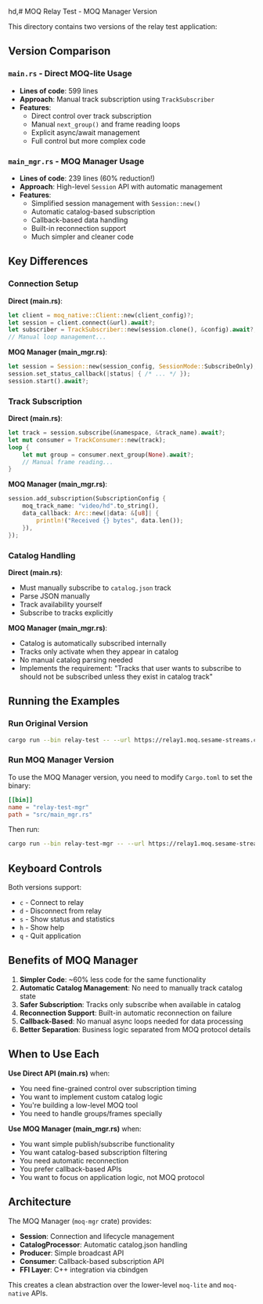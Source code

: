 hd,# MOQ Relay Test - MOQ Manager Version

This directory contains two versions of the relay test application:

## Version Comparison

### `main.rs` - Direct MOQ-lite Usage
- **Lines of code**: 599 lines
- **Approach**: Manual track subscription using `TrackSubscriber`
- **Features**:
  - Direct control over track subscription
  - Manual `next_group()` and frame reading loops
  - Explicit async/await management
  - Full control but more complex code

### `main_mgr.rs` - MOQ Manager Usage  
- **Lines of code**: 239 lines (60% reduction!)
- **Approach**: High-level `Session` API with automatic management
- **Features**:
  - Simplified session management with `Session::new()`
  - Automatic catalog-based subscription
  - Callback-based data handling
  - Built-in reconnection support
  - Much simpler and cleaner code

## Key Differences

### Connection Setup

**Direct (main.rs)**:
```rust
let client = moq_native::Client::new(client_config)?;
let session = client.connect(&url).await?;
let subscriber = TrackSubscriber::new(session.clone(), &config).await?;
// Manual loop management...
```

**MOQ Manager (main_mgr.rs)**:
```rust
let session = Session::new(session_config, SessionMode::SubscribeOnly);
session.set_status_callback(|status| { /* ... */ });
session.start().await?;
```

### Track Subscription

**Direct (main.rs)**:
```rust
let track = session.subscribe(&namespace, &track_name).await?;
let mut consumer = TrackConsumer::new(track);
loop {
    let mut group = consumer.next_group(None).await?;
    // Manual frame reading...
}
```

**MOQ Manager (main_mgr.rs)**:
```rust
session.add_subscription(SubscriptionConfig {
    moq_track_name: "video/hd".to_string(),
    data_callback: Arc::new(|data: &[u8]| {
        println!("Received {} bytes", data.len());
    }),
});
```

### Catalog Handling

**Direct (main.rs)**:
- Must manually subscribe to `catalog.json` track
- Parse JSON manually
- Track availability yourself
- Subscribe to tracks explicitly

**MOQ Manager (main_mgr.rs)**:
- Catalog is automatically subscribed internally
- Tracks only activate when they appear in catalog
- No manual catalog parsing needed
- Implements the requirement: "Tracks that user wants to subscribe to should not be subscribed unless they exist in catalog track"

## Running the Examples

### Run Original Version
```bash
cargo run --bin relay-test -- --url https://relay1.moq.sesame-streams.com:4433 --broadcast peter
```

### Run MOQ Manager Version
To use the MOQ Manager version, you need to modify `Cargo.toml` to set the binary:

```toml
[[bin]]
name = "relay-test-mgr"
path = "src/main_mgr.rs"
```

Then run:
```bash
cargo run --bin relay-test-mgr -- --url https://relay1.moq.sesame-streams.com:4433 --broadcast peter
```

## Keyboard Controls

Both versions support:
- `c` - Connect to relay
- `d` - Disconnect from relay
- `s` - Show status and statistics
- `h` - Show help
- `q` - Quit application

## Benefits of MOQ Manager

1. **Simpler Code**: ~60% less code for the same functionality
2. **Automatic Catalog Management**: No need to manually track catalog state
3. **Safer Subscription**: Tracks only subscribe when available in catalog
4. **Reconnection Support**: Built-in automatic reconnection on failure
5. **Callback-Based**: No manual async loops needed for data processing
6. **Better Separation**: Business logic separated from MOQ protocol details

## When to Use Each

**Use Direct API (main.rs)** when:
- You need fine-grained control over subscription timing
- You want to implement custom catalog logic
- You're building a low-level MOQ tool
- You need to handle groups/frames specially

**Use MOQ Manager (main_mgr.rs)** when:
- You want simple publish/subscribe functionality
- You want catalog-based subscription filtering
- You need automatic reconnection
- You prefer callback-based APIs
- You want to focus on application logic, not MOQ protocol

## Architecture

The MOQ Manager (`moq-mgr` crate) provides:
- **Session**: Connection and lifecycle management
- **CatalogProcessor**: Automatic catalog.json handling  
- **Producer**: Simple broadcast API
- **Consumer**: Callback-based subscription API
- **FFI Layer**: C++ integration via cbindgen

This creates a clean abstraction over the lower-level `moq-lite` and `moq-native` APIs.
